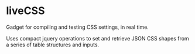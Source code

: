 liveCSS
=======

Gadget for compiling and testing CSS settings, in real time.

Uses compact jquery operations to set and retrieve JSON CSS shapes from a series of table structures and inputs.